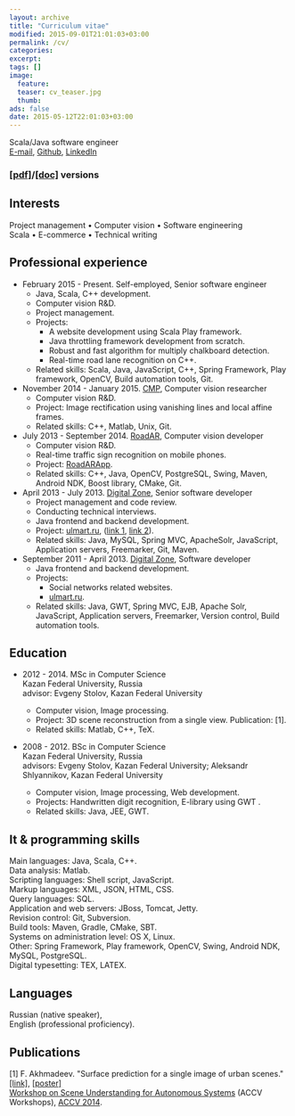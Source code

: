 ```yaml
---
layout: archive
title: "Curriculum vitae"
modified: 2015-09-01T21:01:03+03:00
permalink: /cv/
categories:
excerpt:
tags: []
image:
  feature:
  teaser: cv_teaser.jpg
  thumb:
ads: false
date: 2015-05-12T22:01:03+03:00
---
```


Scala/Java software engineer  
[E-mail], [Github], [LinkedIn]

### [[pdf]](/cv.pdf)/[[doc]](/cv.doc) versions

## Interests
Project management • Computer vision • Software engineering  
Scala • E-commerce • Technical writing

## Professional experience
* February 2015 - Present. Self-employed, Senior software engineer
	* Java, Scala, C++ development.
	* Computer vision R&D.
	* Project management.
	* Projects:
		* A website development using Scala Play framework.
		* Java throttling framework development from scratch.
		* Robust and fast algorithm for multiply chalkboard detection.
		* Real-time road lane recognition on C++.
	* Related skills: Scala, Java, JavaScript, C++, Spring Framework, Play framework, OpenCV, Build automation tools, Git.
* November 2014 - January 2015. [CMP], Computer vision researcher
	* Computer vision R&D.
	* Project: Image rectification using vanishing lines and local affine frames.
	* Related skills: C++, Matlab, Unix, Git.
* July 2013 - September 2014. [RoadAR], Computer vision developer
	* Computer vision R&D.
	* Real-time traffic sign recognition on mobile phones.
	* Project: [RoadARApp](https://play.google.com/store/apps/details?id=ru.roadar.android).
	* Related skills: C++, Java, OpenCV, PostgreSQL, Swing, Maven, Android NDK, Boost library, CMake, Git.
* April 2013 - July 2013. [Digital Zone], Senior software developer
	* Project management and code review.
	* Conducting technical interviews.
	* Java frontend and backend development.
	* Project: [ulmart.ru], ([link 1](http://dz.ru/portfolio/clients/ulmart/release_1-0/), [link 2](http://dz.ru/portfolio/clients/ulmart/release_2-0)).
	* Related skills: Java, MySQL, Spring MVC, ApacheSolr, JavaScript, Application servers, Freemarker, Git, Maven.
* September 2011 - April 2013. [Digital Zone], Software developer
	* Java frontend and backend development.
	* Projects:
		* Social networks related websites.
		* [ulmart.ru].
	* Related skills: Java, GWT, Spring MVC, EJB, Apache Solr, JavaScript, Application servers, Freemarker, Version control, Build automation tools.

## Education
* 2012 - 2014. MSc in Computer Science  
Kazan Federal University, Russia  
advisor: Evgeny Stolov, Kazan Federal University  
	* Computer vision, Image processing.
	* Project: 3D scene reconstruction from a single view. Publication: [1].
	* Related skills: Matlab, C++, TeX.

* 2008 - 2012. BSc in Computer Science  
Kazan Federal University, Russia  
advisors: Evgeny Stolov, Kazan Federal University; Aleksandr Shlyannikov, Kazan Federal University
	* Computer vision, Image processing, Web development.
	* Projects: Handwritten digit recognition, E-library using GWT .
	* Related skills: Java, JEE, GWT.

## It & programming skills
Main languages: Java, Scala, C++.  
Data analysis: Matlab.  
Scripting languages: Shell script, JavaScript.  
Markup languages: XML, JSON, HTML, CSS.  
Query languages: SQL.  
Application and web servers: JBoss, Tomcat, Jetty.  
Revision control: Git, Subversion.  
Build tools: Maven, Gradle, CMake, SBT.  
Systems on administration level: OS X, Linux.  
Other: Spring Framework, Play framework, OpenCV, Swing, Android NDK, MySQL, PostgreSQL.  
Digital typesetting: TEX, LATEX.

## Languages
Russian (native speaker),  
English (professional proficiency).

## Publications
[1] F. Akhmadeev. "Surface prediction for a single image of urban scenes." [[link]](http://dx.doi.org/10.1007/978-3-319-16628-5_27), [[poster]](/content/surface-prediction/poster.pdf)  
[Workshop on Scene Understanding for Autonomous Systems](http://www.cvc.uab.es/adas/suas2014/) (ACCV Workshops), [ACCV 2014](http://www.accv2014.org).

[E-mail]: mailto:foat.akhmadeev@gmail.com
[Github]: https://github.com/foat
[LinkedIn]: https://linkedin.com/in/akhmadeevfoat

[CMP]: http://cmp.felk.cvut.cz
[RoadAR]: http://roadar.ru
[Digital Zone]: http://dz.ru
[ulmart.ru]: http://www.ulmart.ru